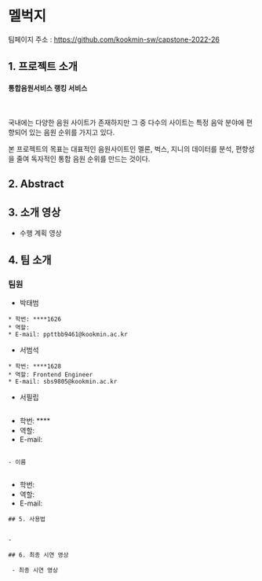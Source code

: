 # 멜벅지
  
  팀페이지 주소 : https://github.com/kookmin-sw/capstone-2022-26
  
  
## 1. 프로젝트 소개 
#### 통합음원서비스 랭킹 서비스
&nbsp;

국내에는 다양한 음원 사이트가 존재하지만 그 중 다수의 사이트는 특정 음악 분야에 편향되어 있는 음원 순위를 가지고 있다.

본 프로젝트의 목표는 대표적인 음원사이트인 멜론, 벅스, 지니의 데이터를 분석, 편향성을 줄여 독자적인 통합 음원 순위를 만드는 것이다.

  


## 2. Abstract
   
   
  

## 3. 소개 영상
  
  - 수행 계획  영상 
  
  


## 4. 팀 소개


### 팀원


- 박태범

 
 ```
 * 학번: ****1626
 * 역할: 
 * E-mail: ppttbb9461@kookmin.ac.kr
 ```

- 서범석


 ```
 * 학번: ****1628
 * 역할: Frontend Engineer
 * E-mail: sbs9805@kookmin.ac.kr
 ```


 


- 서필립  
 

 
  ```
 * 학번: ****
 * 역할: 
 * E-mail: 
 ```

 - 이름  
 
 
  ```
 * 학번: 
 * 역할: 
 * E-mail: 
 ```
 ## 5. 사용법


- 

 ## 6. 최종 시연 영상

  - 최종 시연 영상 
  
 
  


